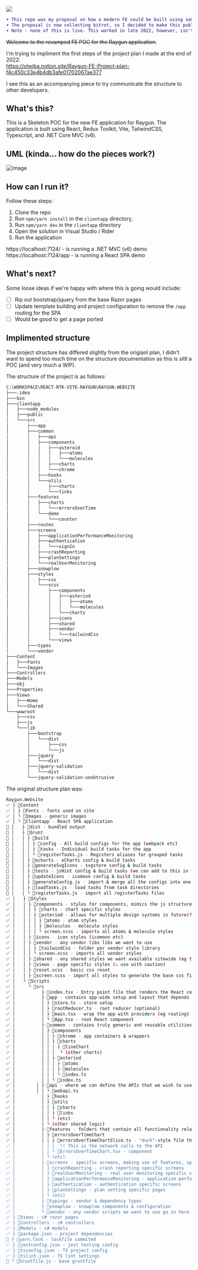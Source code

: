 ![](https://assets-global.website-files.com/5e2701b416b6d176f5007781/6344bbf42c1388b9f34a5c6f_logo-colour-stylised-2.svg)

```diff
+ This repo was my proposal on how a modern FE could be built using some cool technologies.
+ The proposal is now collecting bitrot, so I decided to make this public as it doesn't look like this is going anywhere.
+ Note - none of this is live. This worked in late 2022, however, isn't being maintained.
```

~~Welcome to the revamped FE POC for the Raygun application.~~

I'm trying to impliment the first steps of the project plan I made at the end of 2022:  
https://olwiba.notion.site/Raygun-FE-Project-plan-f4c450c33e4b4db3afe01702067ae377

I see this as an accompanying piece to try communicate the structure to other developers.

## What's this?

This is a Skeleton POC for the new FE application for Raygun. The application is built using React, Redux Toolkit, Vite, TailwindCSS, Typescript, and .NET Core MVC (v6).

## UML (kinda... how do the pieces work?)
![image](https://user-images.githubusercontent.com/14970658/229943908-99643aa3-edb7-435f-8b60-0a9833be5cfe.png)

## How can I run it?

Follow these steps:
1. Clone the repo
2. Run `npm/yarn install` in the `clientapp` directory, 
3. Run `npm/yarn dev` in the `clientapp` directory
4. Open the solution in Visual Studio / Rider
5. Run the application

https://localhost:7124/ - is running a .NET MVC (v6) demo  
https://localhost:7124/app - is running a React SPA demo  

## What's next?

Some loose ideas if we're happy with where this is going would include:
- [ ] Rip out bootstrap/jquery from the base Razor pages
- [ ] Update template building and project configuration to remove the `/app` routing for the SPA
- [ ] Would be good to get a page ported

## Implimented structure

The project structure has differed slightly from the origianl plan, I didn't want to spend too much time on the structure documentation as this is sitll a POC (and very much a WIP).

The structure of the project is as follows:

```bash
C:\WORKSPACE\REACT-RTK-VITE-RAYGUN\RAYGUN.WEBSITE
├───.idea
├───bin
├───clientapp
│   ├───node_modules
│   ├───public
│   └───src
│       ├───app
│       ├───common
│       │   ├───api
│       │   ├───components
│       │   │   ├───asteroid
│       │   │   │   ├───atoms
│       │   │   │   └───molecules
│       │   │   ├───charts
│       │   │   └───chrome
│       │   ├───hooks
│       │   └───utils
│       │       ├───charts
│       │       └───links
│       ├───features
│       │   ├───charts
│       │   │   └───errorsOverTime
│       │   └───demo
│       │       └───counter
│       ├───routes
│       ├───screens
│       │   ├───applicationPerformanceMonitoring
│       │   ├───authentication
│       │   │   └───signIn
│       │   ├───crashReporting
│       │   ├───planSettings
│       │   └───realUserMonitoring
│       ├───snowplow
│       ├───styles
│       │   ├───css
│       │   └───scss
│       │       ├───components
│       │       │   ├───asteriod
│       │       │   │   ├───atoms
│       │       │   │   └───molecules
│       │       │   └───charts
│       │       ├───icons
│       │       ├───shared
│       │       ├───vendor
│       │       │   └───tailwindCss
│       │       └───views
│       ├───types
│       └───vendor
├───Content
│   ├───Fonts
│   └───Images
├───Controllers
├───Models
├───obj
├───Properties
├───Views
│   ├───Home
│   └───Shared
└───wwwroot
    ├───css
    ├───js
    └───lib
        ├───bootstrap
        │   └───dist
        │       ├───css
        │       └───js
        ├───jquery
        │   └───dist
        ├───jquery-validation
        │   └───dist
        └───jquery-validation-unobtrusive
```

The original structure plan was:

```bash
Raygun.Website
✅ ├ 📂Content
✅ │ ├ 📂Fonts - fonts used on site
✅ │ └ 📂Images - generic images
✅ │ └ 📂Clientapp - React SPA application
🚧 │   ├ 📂dist - bundled output
🚧 │   ├ 📂Grunt
🚧 │   │ ├ 📂build 
🚧 │   │ │ ├ 📂config - All build configs for the app (webpack etc)
🚧 │   │ │ ├ 📂tasks - Individual build tasks for the app
🚧 │   │ │ └ 📄registerTasks.js - Registers aliases for grouped tasks
🚧 │   │ ├ 📂echarts - eCharts config & build tasks
🚧 │   │ ├ 📂generateSvgIcons - svgstore config & build tasks
🚧 │   │ ├ 📂tests - jsHint config & build tasks (we can add to this in future)
🚧 │   │ ├ 📂updateIcons - icomoon config & build tasks
🚧 │   │ ├ 📄generateConfig.js - import & merge all the configs into one
🚧 │   │ ├ 📄loadTasks.js - load tasks from task directories
🚧 │   │ └ 📄registerTasks.js - import all registerTasks files 
✅ │   ├ 📂Styles
✅ │   │ ├ 📂components - styles for components, mimics the js structure, split by folders
✅ │   │ │ ├ 📂charts - chart specific styles
✅ │   │ │ ├ 📂asteriod - allows for multiple design systems in future(?)
✅ │   │ │ │ ├ 📂atoms - atom styles
✅ │   │ │ │ ├ 📂molecules - molecule styles
✅ │   │ │ │ └ screen.scss - imports all atoms & molecule styles
✅ │   │ ├ 📂icons - icon styles (icomoon etc)
✅ │   │ ├ 📂vendor - any vendor libs libs we want to use
✅ │   │ │ ├ 📂tailwindCss - folder per vendor style library
✅ │   │ │ └ screen.scss - imports all vendor styles 
✅ │   │ ├ 📂shared - any shared styles we want available sitewide (eg typography)
✅ │   │ ├ 📂views - page specific styles (⚠ use with caution)
✅ │   │ ├ 📄reset.scss - basic css reset
✅ │   │ ├ 📄screen.scss - import all styles to generate the base css file
✅ │   └ 📂Scripts
✅ │     └ 📂src
✅ │     	 ├ 📄index.tsx - Entry point file that renders the React component tree
✅ │     	 ├ 📂app - contains app-wide setup and layout that depends on all the other folders
✅ │     	 │ ├ 📄store.ts - store setup
✅ │     	 │ ├ 📄rootReducer.ts - root reducer (optional)
✅ │     	 │ ├ 📄main.tsx - wrap the app with providers (eg routing)
✅ │     	 │ └ 📄App.tsx - root React component
✅ │     	 ├ 📂common - contains truly generic and reusable utilities and components
✅ │     	 │ ├ 📂components
✅ │     	 │ │ ├ 📂chrome - app containers & wrappers
✅ │     	 │ │ ├ 📂charts
✅ │     	 │ │ │ ├ 📂lineChart
✅ │     	 │ │ │	└ (other charts)
✅ │     	 │ │ ├ 📂asteriod
✅ │     	 │ │ │ ├ 📂atoms
✅ │     	 │ │ │ ├ 📂molecules
✅ │     	 │ │ │ └ 📄index.ts
✅ │     	 │ │ └ 📄index.ts
✅ │        │ ├ 📂api - where we can define the APIs that we wish to use
✅ │        │ │ └ 📄webapi.ts
✅ │     	 │ ├ 📂hooks
✅ │     	 │ ├ 📂utils
✅ │     	 │ │ ├ 📂charts
✅ │     	 │ │ ├ 📂links
✅ │     	 │ │ └ (etc)
✅ │     	 │ └ (other shared logic)
✅ │     	 ├ 📂features - folders that contain all functionality related to a specific feature
✅ │     	 │ ├ 📂errorsOverTimeChart
✅ │     	 │ │ ├ 📄errorsOverTimeChartSlice.ts - "duck"-style file that contains a call to RTK's
✅ │     	 │ │ │	!! This is the network calls to the API
✅ │     	 │ │ └ 📄ErrorsOverTimeChart.tsx - component
✅ │     	 │ └ (etc)
✅ │     	 ├ 📂screens - specific screens, making use of features, split by folders
✅ │     	 │ ├ 📂crashReporting - crash reporting specific screens
✅ │     	 │ ├ 📂realUserMonitoring - real user monitoring specific screens
✅ │     	 │ ├ 📂applicationPerformanceMonitoring - application performance monitoring specific screens
✅ │     	 │ ├ 📂authentication - authentication specific screens
✅ │     	 │ ├ 📂planSettings - plan setting specific pages
✅ │     	 │ └ (etc)
✅ │     	 ├ 📂typings - vendor & dependency types
✅ │     	 ├ 📂snowplow - snowplow components & configuration
✅ │     	 └ 📂vendor - any vendor scripts we want to use go in here (⚠ use with caution)
✅ ├ 📂Views - c# razor pages
✅ ├ 📂Controllers - c# controllers
✅ ├ 📂Models - c# models
✅ ├ 📄package.json - project dependencies
🚧 ├ 📄yarn.lock - lockfile commited
✅ ├ 📄jestconfig.json - jest testing config
✅ ├ 📄tsconfig.json - TS project config
✅ ├ 📄tslint.json - TS lint settings
🚧 └ 📄Gruntfile.js - base gruntfile
```
